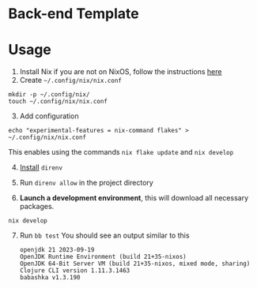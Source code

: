 # Back-end Template

# Usage

1. Install Nix if you are not on NixOS, follow the instructions [here](https://nixos.org/download/)
2. Create `~/.config/nix/nix.conf`
  ``` shell
  mkdir -p ~/.config/nix/
  touch ~/.config/nix/nix.conf
  ```
3. Add configuration
  ``` shell
  echo "experimental-features = nix-command flakes" > ~/.config/nix/nix.conf
  ```
  This enables using the commands `nix flake update` and `nix develop`

4. [Install](https://direnv.net/docs/installation.html) `direnv`

5. Run `direnv allow` in the project directory

6. **Launch a development environment**, this will download all necessary packages.
  ``` shell
  nix develop
  ```

7. Run `bb test`
   You should see an output similar to this
   ```
   openjdk 21 2023-09-19
   OpenJDK Runtime Environment (build 21+35-nixos)
   OpenJDK 64-Bit Server VM (build 21+35-nixos, mixed mode, sharing)
   Clojure CLI version 1.11.3.1463
   babashka v1.3.190
   ```
